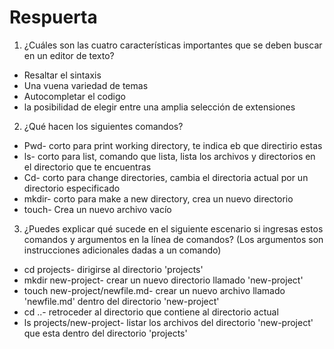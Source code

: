 # Respuerta

1. ¿Cuáles son las cuatro características importantes que se deben buscar en un editor de texto?
- Resaltar el sintaxis
- Una vuena variedad de temas
- Autocompletar el codigo
- la posibilidad de elegir entre una amplia selección de extensiones
2. ¿Qué hacen los siguientes comandos?
- Pwd- corto para print working directory, te indica eb que directirio estas
- ls- corto para list, comando que lista, lista los archivos y directorios en el directorio que te encuentras
- Cd- corto para change directories, cambia el directoria actual por un directorio especificado
- mkdir- corto para make a new directory, crea un nuevo directorio
- touch- Crea un nuevo archivo vacío 
3. ¿Puedes explicar qué sucede en el siguiente escenario si ingresas estos comandos y argumentos en la línea de comandos? (Los argumentos son instrucciones adicionales dadas a un comando)
- cd projects- dirigirse al directorio 'projects'
- mkdir new-project- crear un nuevo directorio llamado 'new-project'
- touch new-project/newfile.md- crear un nuevo archivo llamado 'newfile.md' dentro del directorio 'new-project'
- cd ..- retroceder al directorio que contiene al directorio actual
- ls projects/new-project- listar los archivos del directorio 'new-project' que esta dentro del directorio 'projects'
